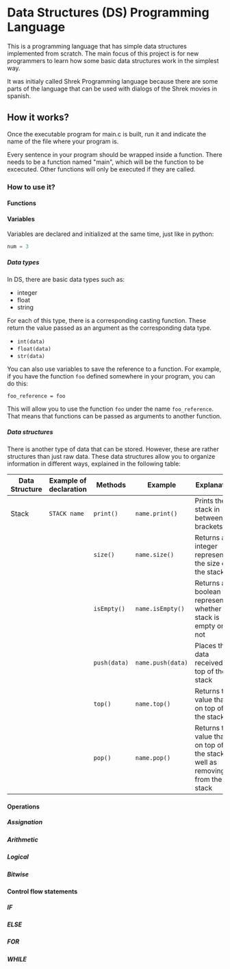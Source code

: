 # Data Structures (DS) Programming Language 
This is a programming language that has simple data structures implemented from scratch. The main focus of this project is for new programmers to learn how some basic data structures work in the simplest way.

It was initialy called Shrek Programming language because there are some parts of the language that can be used with dialogs of the Shrek movies in spanish.

## How it works?
Once the executable program for main.c is built, run it and indicate the name of the file where your program is.

Every sentence in your program should be wrapped inside a function. There needs to be a function named "main", which will be the function to be excecuted. Other functions will only be executed if they are called.

### How to use it?

#### Functions

#### Variables
Variables are declared and initialized at the same time, just like in python:

```python
num = 3
```
##### Data types
In DS, there are basic data types such as:

* integer
* float
* string

For each of this type, there is a corresponding casting function. These return the value passed as an argument as the corresponding data type.

* ```int(data)```
* ```float(data)```
* ```str(data)```

You can also use variables to save the reference to a function. For example, if you have the function ```foo``` defined somewhere in your program, you can do this:

```foo_reference = foo```

This will allow you to use the function ```foo``` under the name ```foo_reference```. That means that functions can be passed as arguments to another function.

##### Data structures
There is another type of data that can be stored. However, these are rather structures than just raw data. These data structures allow you to organize information in different ways, explained in the following table:

Data Structure | Example of declaration  | Methods         | Example                  | Explanation
-------------- | ----------------------- | --------------- | -------------------      | -----------
Stack          | ```STACK name```        | ```print()```   | ```name.print()```       | Prints the stack in between brackets
               |                         | ```size()```    | ```name.size()```        | Returns an integer representing the size of the stack
               |                         | ```isEmpty()``` | ```name.isEmpty()```     | Returns a boolean that represents whether the stack is empty or not
               |                         | ```push(data)```| ```name.push(data)```    | Places the data received on top of the stack
               |                         | ```top()```     | ```name.top()```         | Returns the value that is on top of the stack
               |                         | ```pop()```     | ```name.pop()```         | Returns the value that is on top of the stack, as well as removing it from the stack



#### Operations

##### Assignation

##### Arithmetic

##### Logical

##### Bitwise

#### Control flow statements

##### IF

##### ELSE

##### FOR

##### WHILE








